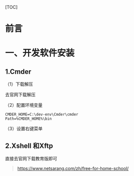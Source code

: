 [TOC]







# 前言







# 一、开发软件安装

## 1.Cmder

（1）下载解压

去官网下载解压



（2）配置环境变量

```
CMDER_HOME=C:\dev-env\Cmder\cmder
Path=%CMDER_HOME%\bin
```



（3）设置右键菜单









## 2.Xshell 和Xftp

直接去官网下载教育版即可

> https://www.netsarang.com/zh/free-for-home-school/

